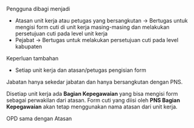 Pengguna dibagi menjadi
- Atasan unit kerja atau petugas yang bersangkutan -> Bertugas untuk mengisi form cuti di unit kerja masing-masing dan melakukan persetujuan cuti pada level unit kerja
- Pejabat -> Bertugas untuk melakukan persetujuan cuti pada level kabupaten

 Keperluan tambahan
 - Setiap unit kerja dan atasan/petugas pengisian form

Jabatan hanya sekedar jabatan dan hanya bersangkutan dengan PNS.

Disetiap unit kerja ada **Bagian Kepegawaian** yang bisa mengisi form sebagai perwakilan dari atasan. Form cuti yang diisi oleh **PNS Bagian Kepegawaian** akan tetap menggunakan nama atasan dari unit kerja.

OPD sama dengan Atasan
